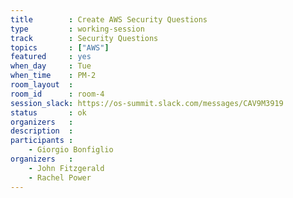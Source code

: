 ```yaml
---
title        : Create AWS Security Questions
type         : working-session
track        : Security Questions
topics       : ["AWS"]
featured     : yes
when_day     : Tue
when_time    : PM-2
room_layout  :
room_id      : room-4
session_slack: https://os-summit.slack.com/messages/CAV9M3919
status       : ok
organizers   :
description  :
participants :
    - Giorgio Bonfiglio
organizers   :
    - John Fitzgerald
    - Rachel Power
---
```

